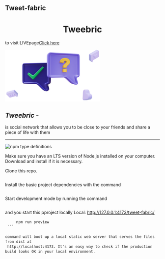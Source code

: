 ## Tweet-fabric

<h1 align="center" > Tweebric</h1>

to visit LIVEpage[Click here](https://max-loktionov.github.io/tweet-fabric/)

![](src/img/picto.png)

## **_Tweebric_** -

is social network that allows you to be close to your friends and share a piece of life with them

---

<img alt="npm type definitions" src="https://img.shields.io/npm/types/typescript?color=green&label=dependencies">

Make sure you have an LTS version of Node.js installed on your computer. Download and install if it is necessary.

Clone this repo.

```git clone https://github.com/Max-Loktionov/tweet-fabric.git

```

Install the basic project dependencies with the command

```npm install

```

Start development mode by running the command

```npm run dev

```

and you start this pproject locally
Local: http://127.0.0.1:4173/tweet-fabric/

````npm run build
     npm run preview
 ```

command will boot up a local static web server that serves the files from dist at
 http://localhost:4173. It's an easy way to check if the production build looks OK in your local environment.



````
